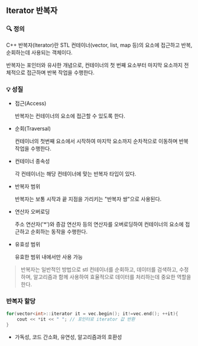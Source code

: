 ## Iterator 반복자
### :mag: 정의
C++ 반복자(Iterator)란
STL 컨테이너(vector, list, map 등)의 요소에 접근하고 반복, 순회하는데 사용되는 객체이다.

반복자는 포인터와 유사한 개념으로, 컨테이너의 첫 번째 요소부터 마지막 요소까지 전체적으로 접근하며 반복 작업을 수행한다.

### :bulb: 성질

- 접근(Access)

    반복자는 컨테이너의 요소에 접근할 수 있도록 한다.

- 순회(Traversal)

    컨테이너의 첫번째 요소에서 시작하여 마지막 요소까지 순차적으로 이동하며 반복 작업을 수행한다.

- 컨테이너 종속성

    각 컨테이너는 해당 컨테이너에 맞는 반복자 타입이 있다.

- 반복자 범위

    반복자는 보통 시작과 끝 지점을 가리키는 "반복자 쌍"으로 사용된다.

- 연산자 오버로딩

    주소 연산자('*')와 증감 연산자 등의 연산자를 오버로딩하여 컨테이너의 요소에 접근하고 순회하는 동작을 수행한다.

- 유효성 범위

    유효한 범위 내에서만 사용 가능

> 반복자는 일반적인 방법으로 stl 컨테이너를 순회하고, 데이터를 검색하고, 수정하며, 알고리즘과 함께 사용하여 효율적으로 데이터를 처리하는데 중요한 역할을 한다.


### 반복자 할당

```cpp
for(vector<int>::iterator it = vec.begin(); it!=vec.end(); ++it){
    cout << *it << " "; // 포인터로 iterator 값 반환
}
```
- 가독성, 코드 간소화, 유연성, 알고리즘과의 호환성
    

